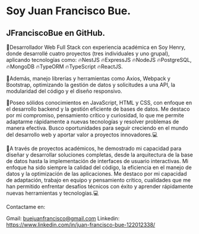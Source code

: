 # Soy Juan Francisco Bue.
## JFranciscoBue en GitHub.

🚀​Desarrollador Web Full Stack con experiencia académica en Soy Henry, donde desarrollé cuatro proyectos (tres individuales y uno grupal), aplicando tecnologías como:
🔥​NestJS
🔥​ExpressJS 
🔥​NodeJS 
🔥​PostgreSQL, 
🔥​MongoDB 
🔥​TypeORM 
🔥​TypeScript 
🔥​ReactJS. 

🚀​Además, manejo librerías y herramientas como Axios, Webpack y Bootstrap, optimizando la gestión de datos y solicitudes a una API, la modularidad del código y el diseño responsivo. 

🚀Poseo sólidos conocimientos en JavaScript, HTML y CSS, con enfoque en el desarrollo backend y la gestión eficiente de bases de datos. Me destaco por mi compromiso, pensamiento crítico y curiosidad, lo que me permite adaptarme rápidamente a nuevas tecnologías y resolver problemas de manera efectiva. Busco oportunidades para seguir creciendo en el mundo del desarrollo web y aportar valor a proyectos innovadores.💻

🚀A través de proyectos académicos, he demostrado mi capacidad para diseñar y desarrollar soluciones completas, desde la arquitectura de la base de datos hasta la implementación de interfaces de usuario interactivas. Mi enfoque ha sido siempre la calidad del código, la eficiencia en el manejo de datos y la optimización de las aplicaciones. Me destaco por mi capacidad de adaptación, trabajo en equipo y pensamiento crítico, cualidades que me han permitido enfrentar desafíos técnicos con éxito y aprender rápidamente nuevas herramientas y tecnologías.💻

Contactame en:

Gmail: buejuanfrancisco@gmail.com
Linkedin: https://www.linkedin.com/in/juan-francisco-bue-122012338/
